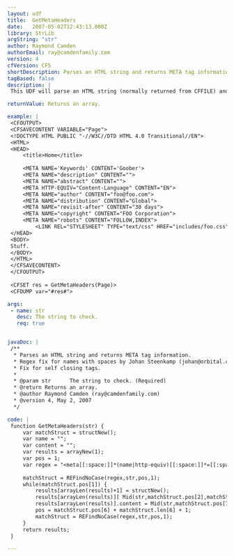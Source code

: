 ```yaml
---
layout: udf
title:  GetMetaHeaders
date:   2007-05-02T12:43:13.000Z
library: StrLib
argString: "str"
author: Raymond Camden
authorEmail: ray@camdenfamily.com
version: 4
cfVersion: CF5
shortDescription: Parses an HTML string and returns META tag information.
tagBased: false
description: |
 This UDF will parse an HTML string (normally returned from CFFILE) and return an array containing information about all meta tags. Each element of the array is a structure. Each structure will contain either a name or &quot;http-equiv&quot; key. The value is the name or http-equiv entry. Each structure will contain a content key as well. This contains the content for the meta tag.

returnValue: Returns an array.

example: |
 <CFOUTPUT>
 <CFSAVECONTENT VARIABLE="Page">
 <!DOCTYPE HTML PUBLIC "-//W3C//DTD HTML 4.0 Transitional//EN">
 <HTML>
 <HEAD>
     <title>Home</title>
     
     <META NAME='Keywords' CONTENT='Goober'>
     <META NAME="description" CONTENT="">
     <META NAME="abstract" CONTENT="">
     <META HTTP-EQUIV="Content-Language" CONTENT="EN">
     <META NAME="author" CONTENT="foo@foo.com">
     <META NAME="distribution" CONTENT="Global">
     <META NAME="revisit-after" CONTENT="30 days">
     <META NAME="copyright" CONTENT="FOO Corporation">
     <META NAME="robots" CONTENT="FOLLOW,INDEX">
         <LINK REL="STYLESHEET" TYPE="text/css" HREF="includes/foo.css">
 </HEAD>
 <BODY>
 Stuff.
 </BODY>
 </HTML>
 </CFSAVECONTENT>
 </CFOUTPUT>
 
 <CFSET res = GetMetaHeaders(Page)>
 <CFDUMP var="#res#">

args:
 - name: str
   desc: The string to check.
   req: true


javaDoc: |
 /**
  * Parses an HTML string and returns META tag information.
  * Regex fix for names with spaces by Johan Steenkamp (johan@orbital.co.nz).
  * Fix for self closing tags.
  * 
  * @param str      The string to check. (Required)
  * @return Returns an array. 
  * @author Raymond Camden (ray@camdenfamily.com) 
  * @version 4, May 2, 2007 
  */

code: |
 function GetMetaHeaders(str) {
     var matchStruct = structNew();
     var name = "";
     var content = "";
     var results = arrayNew(1);
     var pos = 1;
     var regex = "<meta[[:space:]]*(name|http-equiv)[[:space:]]*=[[:space:]]*(""|')([^""]*)(""|')[[:space:]]*content=(""|')([^""]*)(""|')[[:space:]]*/{0,1}>";     
     
     matchStruct = REFindNoCase(regex,str,pos,1);
     while(matchStruct.pos[1]) {
         results[arrayLen(results)+1] = structNew();
         results[arrayLen(results)][ Mid(str,matchStruct.pos[2],matchStruct.len[2])] = Mid(str,matchStruct.pos[4],matchStruct.len[4]);
         results[arrayLen(results)].content = Mid(str,matchStruct.pos[7],matchStruct.len[7]);
         pos = matchStruct.pos[6] + matchStruct.len[6] + 1;
         matchStruct = REFindNoCase(regex,str,pos,1);
     }
     return results;
 }

---
```



